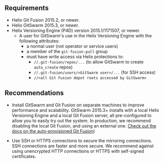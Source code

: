 ## Requirements

*   Helix Git Fusion 2015.2, or newer.
*   Helix GitSwarm 2015.3, or newer.
*   Helix Versioning Engine (P4D) version 2015.1/1171507, or newer.
    *   A user for GitSwarm's use in the Helix Versioning Engine with the
        following attributes:
        *   a normal user (not operator or service users)
        *   a member of the `git-fusion-pull` group
        *   must have write access via Helix protections to:
            *   `//.git-fusion/repos/...` (to allow GitSwarm to create
                `auto_create` repos)
            *   `//.git-fusion/users/<GitSwarm user>/...` (for SSH access)
            *   `//<all Git Fusion depot roots accessed by GitSwarm>`

## Recommendations

*   Install GitSwarm and Git Fusion on separate machines to improve
    performance and scalability. GitSwarm 2015.3+ installs with a local
    Helix Versioning Engine and a local Git Fusion server, all
    pre-configured to allow you to easily try out the system. In
    production, we recommend disabling the local Git Fusion, and using an
    external one. [Check out the docs on the auto-provisioned Git
    Fusion](../../install/auto_provision.md))

*   Use SSH or HTTPS connections to secure the mirroring connections.
    SSH connections are faster and more secure. We recommend against using
    unencrypted HTTP connections or HTTPS with self-signed certificates.
